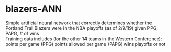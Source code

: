 # blazers-ANN

Simple artificial neural network that correctly determines whether the Portland Trail Blazers were in the NBA playoffs (as of 2/9/19) given PPG, PAPG, # of wins  
Training data includes (for the other 14 teams in the Western Conference): 
  points per game (PPG)
  points allowed per game (PAPG)
  wins
  playoffs or not
